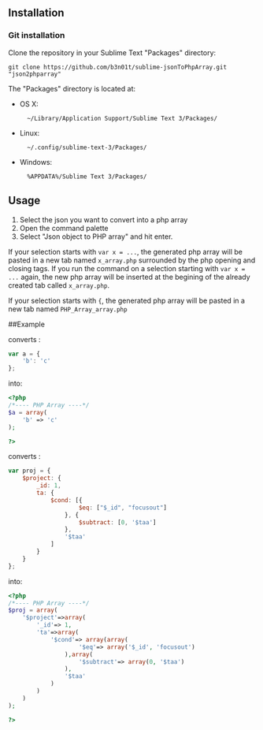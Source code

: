 ## Installation

### Git installation

Clone the repository in your Sublime Text "Packages" directory:

    git clone https://github.com/b3n01t/sublime-jsonToPhpArray.git "json2phparray"

The "Packages" directory is located at:

* OS X:

        ~/Library/Application Support/Sublime Text 3/Packages/

* Linux:

        ~/.config/sublime-text-3/Packages/

* Windows:

        %APPDATA%/Sublime Text 3/Packages/

## Usage

1. Select the json you want to convert into a php array
2. Open the command palette
3. Select "Json object to PHP array" and hit enter.

If your selection starts with ```var x = ...```, the generated php array will be pasted in a new tab named ```x_array.php``` surrounded by the php opening and closing tags. If you run the command on a selection starting with ```var x = ...``` again, the new php array will be inserted at the begining of the already created tab called ```x_array.php```.

If your selection starts with ```{```, the generated php array will be pasted in a new tab named ```PHP_Array_array.php``` 

##Example

converts :
```javascript
var a = {
	'b': 'c'
};
```
into:

```php
<?php
/*---- PHP Array ----*/
$a = array(
	'b' => 'c'
);

?>
```

converts :
```javascript
var proj = {
	$project: {
		_id: 1,
		ta: {
			$cond: [{
					$eq: ["$_id", "focusout"]
				}, {
					$subtract: [0, '$taa']
				},
				'$taa'
			]
		}
	}
};
```
into:

```php
<?php
/*---- PHP Array ----*/
$proj = array(
	'$project'=>array(
		'_id'=> 1,
		'ta'=>array(
			'$cond'=> array(array(
					'$eq'=> array('$_id', 'focusout')
				),array(
					'$subtract'=> array(0, '$taa')
				),
				'$taa'
			)
		)
	)
);

?>
```